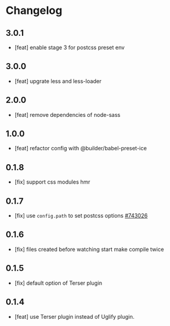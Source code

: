 # Changelog

## 3.0.1

- [feat] enable stage 3 for postcss preset env

## 3.0.0

- [feat] upgrate less and less-loader

## 2.0.0

- [feat] remove dependencies of node-sass

## 1.0.0

- [feat] refactor config with @builder/babel-preset-ice

## 0.1.8

- [fix] support css modules hmr

## 0.1.7

- [fix] use `config.path` to set postcss options [#743026](http://gitlab.alibaba-inc.com/a-lib/build-scripts/merge_requests/743026)

## 0.1.6

- [fix] files created before watching start make compile twice

## 0.1.5

- [fix] default option of Terser plugin

## 0.1.4

- [feat] use Terser plugin instead of Uglify plugin.
